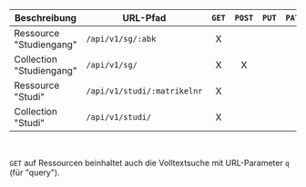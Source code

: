 
| Beschreibung             | **URL-Pfad**                | `GET` | `POST` | `PUT` | `PATCH` | `DELETE` |
|--------------------------|-----------------------------| :---: | :---:  | :---: | :---:   | :---:    |
| Ressource  "Studiengang" | `/api/v1/sg/:abk`           | X     |        |       |         |          |
| Collection "Studiengang" | `/api/v1/sg/`               | X     | X      |       |         |          |
| Ressource  "Studi"       | `/api/v1/studi/:matrikelnr` | X     |        |       |         |          |
| Collection "Studi"       | `/api/v1/studi/`            | X     |        |       |         |          |

<br>

`GET` auf Ressourcen beinhaltet auch die Volltextsuche mit URL-Parameter `q` (für "query").

<br>